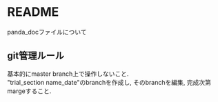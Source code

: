 # README
panda_docファイルについて

## git管理ルール
基本的にmaster branch上で操作しないこと.  
"trial_section name_date"のbranchを作成し, そのbranchを編集, 完成次第margeすること.